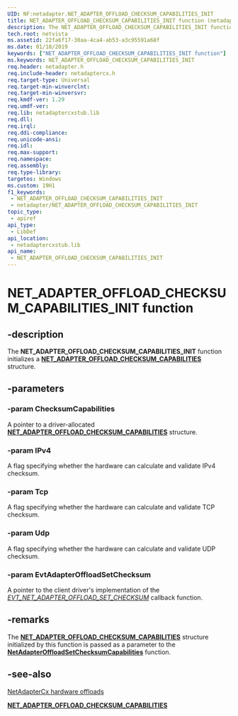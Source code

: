 ```yaml
---
UID: NF:netadapter.NET_ADAPTER_OFFLOAD_CHECKSUM_CAPABILITIES_INIT
title: NET_ADAPTER_OFFLOAD_CHECKSUM_CAPABILITIES_INIT function (netadapter.h)
description: The NET_ADAPTER_OFFLOAD_CHECKSUM_CAPABILITIES_INIT function initializes a NET_ADAPTER_OFFLOAD_CHECKSUM_CAPABILITIES structure.
tech.root: netvista
ms.assetid: 22fa6f17-30aa-4ca4-ab53-a3c95591a68f
ms.date: 01/18/2019
keywords: ["NET_ADAPTER_OFFLOAD_CHECKSUM_CAPABILITIES_INIT function"]
ms.keywords: NET_ADAPTER_OFFLOAD_CHECKSUM_CAPABILITIES_INIT
req.header: netadapter.h
req.include-header: netadaptercx.h 
req.target-type: Universal
req.target-min-winverclnt: 
req.target-min-winversvr: 
req.kmdf-ver: 1.29
req.umdf-ver: 
req.lib: netadaptercxstub.lib
req.dll: 
req.irql: 
req.ddi-compliance: 
req.unicode-ansi: 
req.idl: 
req.max-support: 
req.namespace: 
req.assembly: 
req.type-library: 
targetos: Windows
ms.custom: 19H1
f1_keywords:
 - NET_ADAPTER_OFFLOAD_CHECKSUM_CAPABILITIES_INIT
 - netadapter/NET_ADAPTER_OFFLOAD_CHECKSUM_CAPABILITIES_INIT
topic_type:
 - apiref
api_type:
 - LibDef
api_location:
 - netadaptercxstub.lib
api_name:
 - NET_ADAPTER_OFFLOAD_CHECKSUM_CAPABILITIES_INIT
---
```


# NET_ADAPTER_OFFLOAD_CHECKSUM_CAPABILITIES_INIT function


## -description

The **NET_ADAPTER_OFFLOAD_CHECKSUM_CAPABILITIES_INIT** function initializes a [**NET_ADAPTER_OFFLOAD_CHECKSUM_CAPABILITIES**](ns-netadapter-_net_adapter_offload_checksum_capabilities.md) structure.

## -parameters

### -param ChecksumCapabilities

A pointer to a driver-allocated [**NET_ADAPTER_OFFLOAD_CHECKSUM_CAPABILITIES**](ns-netadapter-_net_adapter_offload_checksum_capabilities.md) structure.

### -param IPv4

A flag specifying whether the hardware can calculate and validate IPv4 checksum.

### -param Tcp

A flag specifying whether the hardware can calculate and validate TCP checksum.

### -param Udp

A flag specifying whether the hardware can calculate and validate UDP checksum.

### -param EvtAdapterOffloadSetChecksum

A pointer to the client driver's implementation of the [*EVT_NET_ADAPTER_OFFLOAD_SET_CHECKSUM*](nc-netadapter-evt_net_adapter_offload_set_checksum.md) callback function.

## -remarks

The [**NET_ADAPTER_OFFLOAD_CHECKSUM_CAPABILITIES**](ns-netadapter-_net_adapter_offload_checksum_capabilities.md) structure initialized by this function is passed as a parameter to the [**NetAdapterOffloadSetChecksumCapabilities**](nf-netadapter-netadapteroffloadsetchecksumcapabilities.md) function.

## -see-also

[NetAdapterCx hardware offloads](/windows-hardware/drivers/netcx/netadaptercx-hardware-offloads)

[**NET_ADAPTER_OFFLOAD_CHECKSUM_CAPABILITIES**](ns-netadapter-_net_adapter_offload_checksum_capabilities.md)